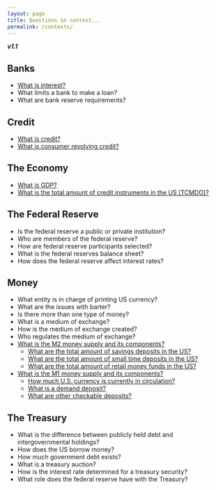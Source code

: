 ```yaml
---
layout: page
title: Questions in context...
permalink: /contexts/
---
```


**_v1.1_**

## Banks
- [What is interest?](http://hackeconomics.com/what-is-interest/)
- What limits a bank to make a loan?
- What are bank reserve requirements?
 
## Credit
- [What is credit?](http://hackeconomics.com/what-is-credit/)
- [What is consumer revolving credit?](http://hackeconomics.com/what-is-consumer-revolving-credit/)

## The Economy
- [What is GDP?](http://hackeconomics.com/What-is-GDP/)
- [What is the total amount of credit instruments in the US [TCMDO]?](http://hackeconomics.com/What-is-US-total-credit-instruments-TCMDO/)
 
## The Federal Reserve
- Is the federal reserve a public or private institution?
- Who are members of the federal reserve?
- How are federal reserve participants selected?
- What is the federal reserves balance sheet?
- How does the federal reserve affect interest rates?

## Money
- What entity is in charge of printing US currency?
- What are the issues with barter?
- Is there more than one type of money?
- What is a medium of exchange?
- How is the medium of exchange created?
- Who regulates the medium of exchange?
- [What is the M2 money supply and its components?](http://hackeconomics.com/What-is-the-M1-money-supply-and-its-components/)
  - [What are the total amount of savings deposits in the US?](http://hackeconomics.com/what-are-the-total-amount-of-savings-deposits-in-the-US/)
  - [What are the total amount of small time deposits in the US?](http://hackeconomics.com/What-are-the-total-amount-of-small-time-deposits-in-the-US/)
  - [What are the total amount of retail money funds in the US?](http://hackeconomics.com/What-are-the-total-amount-of-retail-money-funds-in-the-US/)
- [What is the M1 money supply and its components?](http://hackeconomics.com/What-is-M1-and-its-components/)
  - [How much U.S. currency is currently in circulation?](http://hackeconomics.com/How-much-U.S.-currency-is-currently-in-circulation/)
  - [What is a demand deposit?](http://hackeconomics.com/What-is-a-demand-deposit/)
  - [What are other checkable deposits?](http://hackeconomics.com/What-are-other-checkable-deposits/)

## The Treasury
- What is the difference between publicly held debt and intergovernmental holdings?
- How does the US borrow money?
- How much government debt exists?
- What is a treasury auction?
- How is the interest rate determined for a treasury security?
- What role does the federal reserve have with the Treasury?
